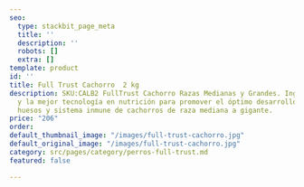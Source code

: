 ```yaml
---
seo:
  type: stackbit_page_meta
  title: ''
  description: ''
  robots: []
  extra: []
template: product
id: ''
title: Full Trust Cachorro  2 kg
description: SKU:CALB2 FullTrust Cachorro Razas Medianas y Grandes. Ingredientes selectos
  y la mejor tecnología en nutrición para promover el óptimo desarrollo de articulaciones,
  huesos y sistema inmune de cachorros de raza mediana a gigante.
price: "206"
order: 
default_thumbnail_image: "/images/full-trust-cachorro.jpg"
default_original_image: "/images/full-trust-cachorro.jpg"
category: src/pages/category/perros-full-trust.md
featured: false

---
```

